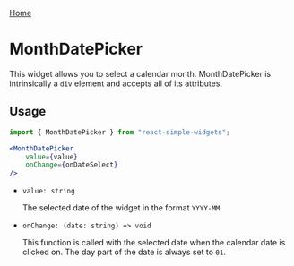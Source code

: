 [Home](../../../README.md)

# MonthDatePicker

This widget allows you to select a calendar month. MonthDatePicker is intrinsically a `div` element and accepts all of its attributes.

## Usage

```jsx
import { MonthDatePicker } from "react-simple-widgets"; 

<MonthDatePicker
    value={value}
    onChange={onDateSelect}
/>
```

-   `value: string`

    The selected date of the widget in the format `YYYY-MM`.
    
-   `onChange: (date: string) => void`

    This function is called with the selected date when the calendar date is clicked on. The day part of the date is always set to `01`.
